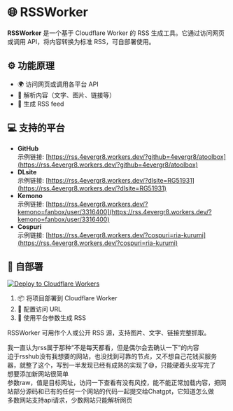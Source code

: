 # 🌐 RSSWorker

**RSSWorker** 是一个基于 Cloudflare Worker 的 RSS 生成工具。它通过访问网页或调用 API，将内容转换为标准 RSS，可自部署使用。

## ⚙️ 功能原理
- 🌍 访问网页或调用各平台 API
- 📝 解析内容（文字、图片、链接等）
- 📡 生成 RSS feed

## 💻 支持的平台
- **GitHub**  
  示例链接: [https://rss.4evergr8.workers.dev/?github=4evergr8/atoolbox](https://rss.4evergr8.workers.dev/?github=4evergr8/atoolbox)
- **DLsite**  
  示例链接: [https://rss.4evergr8.workers.dev/?dlsite=RG51931](https://rss.4evergr8.workers.dev/?dlsite=RG51931)
- **Kemono**  
  示例链接: [https://rss.4evergr8.workers.dev/?kemono=fanbox/user/3316400](https://rss.4evergr8.workers.dev/?kemono=fanbox/user/3316400)
- **Cospuri**  
  示例链接: [https://rss.4evergr8.workers.dev/?cospuri=ria-kurumi](https://rss.4evergr8.workers.dev/?cospuri=ria-kurumi)



## 🚀 自部署
[![Deploy to Cloudflare Workers](https://deploy.workers.cloudflare.com/button)](https://deploy.workers.cloudflare.com/?url=https://github.com/4evergr8/WorkerRSS/)

1. 📦 将项目部署到 Cloudflare Worker
2. 🔧 配置访问 URL
3. 📰 使用平台参数生成 RSS

RSSWorker 可用作个人或公开 RSS 源，支持图片、文字、链接完整抓取。  

我一直认为rss属于那种“不是每天都看，但是偶尔会去确认一下”的内容  
迫于rsshub没有我想要的网站，也没找到可靠的节点，又不想自己花钱买服务器，就整了这个，写到一半发现已经有成熟的实现了😅，只能硬着头皮写完了  
想要添加新网站很简单  
参数raw，值是目标网址，访问一下查看有没有风控，能不能正常加载内容，把网站部分源码和已有的任何一个网站的代码一起提交给Chatgpt，它知道怎么做  
多数网站支持api请求，少数网站只能解析网页  